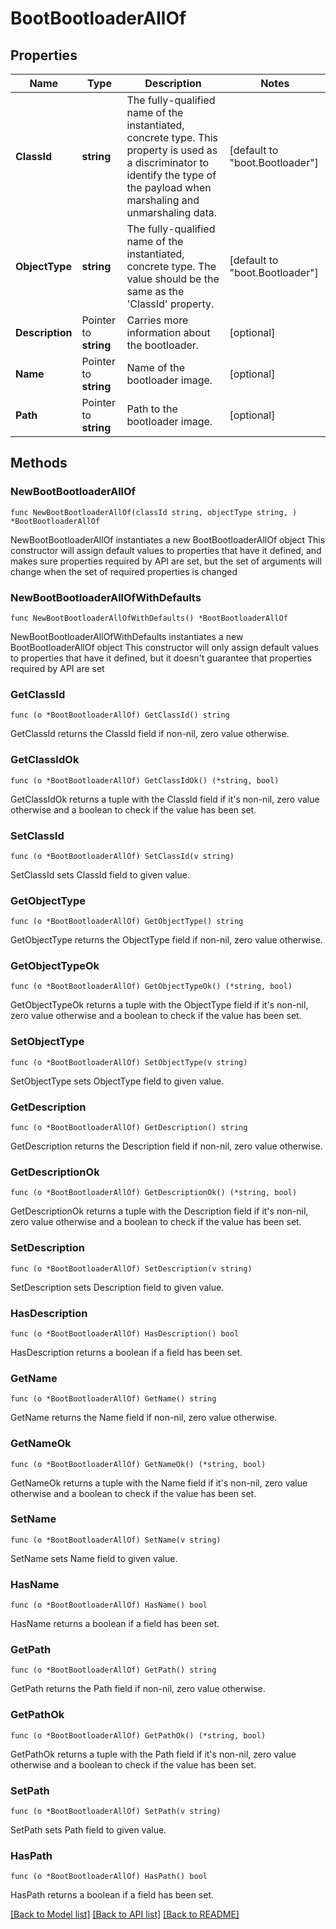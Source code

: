 # BootBootloaderAllOf

## Properties

Name | Type | Description | Notes
------------ | ------------- | ------------- | -------------
**ClassId** | **string** | The fully-qualified name of the instantiated, concrete type. This property is used as a discriminator to identify the type of the payload when marshaling and unmarshaling data. | [default to "boot.Bootloader"]
**ObjectType** | **string** | The fully-qualified name of the instantiated, concrete type. The value should be the same as the &#39;ClassId&#39; property. | [default to "boot.Bootloader"]
**Description** | Pointer to **string** | Carries more information about the bootloader. | [optional] 
**Name** | Pointer to **string** | Name of the bootloader image. | [optional] 
**Path** | Pointer to **string** | Path to the bootloader image. | [optional] 

## Methods

### NewBootBootloaderAllOf

`func NewBootBootloaderAllOf(classId string, objectType string, ) *BootBootloaderAllOf`

NewBootBootloaderAllOf instantiates a new BootBootloaderAllOf object
This constructor will assign default values to properties that have it defined,
and makes sure properties required by API are set, but the set of arguments
will change when the set of required properties is changed

### NewBootBootloaderAllOfWithDefaults

`func NewBootBootloaderAllOfWithDefaults() *BootBootloaderAllOf`

NewBootBootloaderAllOfWithDefaults instantiates a new BootBootloaderAllOf object
This constructor will only assign default values to properties that have it defined,
but it doesn't guarantee that properties required by API are set

### GetClassId

`func (o *BootBootloaderAllOf) GetClassId() string`

GetClassId returns the ClassId field if non-nil, zero value otherwise.

### GetClassIdOk

`func (o *BootBootloaderAllOf) GetClassIdOk() (*string, bool)`

GetClassIdOk returns a tuple with the ClassId field if it's non-nil, zero value otherwise
and a boolean to check if the value has been set.

### SetClassId

`func (o *BootBootloaderAllOf) SetClassId(v string)`

SetClassId sets ClassId field to given value.


### GetObjectType

`func (o *BootBootloaderAllOf) GetObjectType() string`

GetObjectType returns the ObjectType field if non-nil, zero value otherwise.

### GetObjectTypeOk

`func (o *BootBootloaderAllOf) GetObjectTypeOk() (*string, bool)`

GetObjectTypeOk returns a tuple with the ObjectType field if it's non-nil, zero value otherwise
and a boolean to check if the value has been set.

### SetObjectType

`func (o *BootBootloaderAllOf) SetObjectType(v string)`

SetObjectType sets ObjectType field to given value.


### GetDescription

`func (o *BootBootloaderAllOf) GetDescription() string`

GetDescription returns the Description field if non-nil, zero value otherwise.

### GetDescriptionOk

`func (o *BootBootloaderAllOf) GetDescriptionOk() (*string, bool)`

GetDescriptionOk returns a tuple with the Description field if it's non-nil, zero value otherwise
and a boolean to check if the value has been set.

### SetDescription

`func (o *BootBootloaderAllOf) SetDescription(v string)`

SetDescription sets Description field to given value.

### HasDescription

`func (o *BootBootloaderAllOf) HasDescription() bool`

HasDescription returns a boolean if a field has been set.

### GetName

`func (o *BootBootloaderAllOf) GetName() string`

GetName returns the Name field if non-nil, zero value otherwise.

### GetNameOk

`func (o *BootBootloaderAllOf) GetNameOk() (*string, bool)`

GetNameOk returns a tuple with the Name field if it's non-nil, zero value otherwise
and a boolean to check if the value has been set.

### SetName

`func (o *BootBootloaderAllOf) SetName(v string)`

SetName sets Name field to given value.

### HasName

`func (o *BootBootloaderAllOf) HasName() bool`

HasName returns a boolean if a field has been set.

### GetPath

`func (o *BootBootloaderAllOf) GetPath() string`

GetPath returns the Path field if non-nil, zero value otherwise.

### GetPathOk

`func (o *BootBootloaderAllOf) GetPathOk() (*string, bool)`

GetPathOk returns a tuple with the Path field if it's non-nil, zero value otherwise
and a boolean to check if the value has been set.

### SetPath

`func (o *BootBootloaderAllOf) SetPath(v string)`

SetPath sets Path field to given value.

### HasPath

`func (o *BootBootloaderAllOf) HasPath() bool`

HasPath returns a boolean if a field has been set.


[[Back to Model list]](../README.md#documentation-for-models) [[Back to API list]](../README.md#documentation-for-api-endpoints) [[Back to README]](../README.md)


